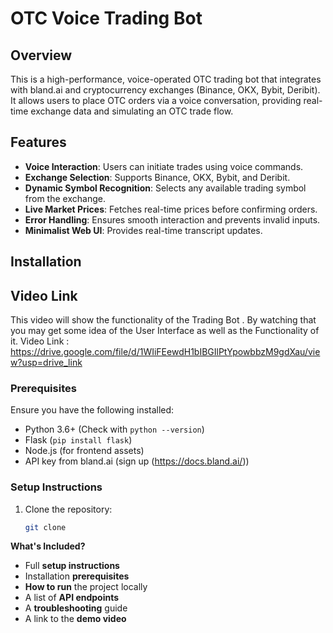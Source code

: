# OTC Voice Trading Bot

## Overview
This is a high-performance, voice-operated OTC trading bot that integrates with bland.ai and cryptocurrency exchanges (Binance, OKX, Bybit, Deribit). It allows users to place OTC orders via a voice conversation, providing real-time exchange data and simulating an OTC trade flow.

## Features
- **Voice Interaction**: Users can initiate trades using voice commands.
- **Exchange Selection**: Supports Binance, OKX, Bybit, and Deribit.
- **Dynamic Symbol Recognition**: Selects any available trading symbol from the exchange.
- **Live Market Prices**: Fetches real-time prices before confirming orders.
- **Error Handling**: Ensures smooth interaction and prevents invalid inputs.
- **Minimalist Web UI**: Provides real-time transcript updates.


## Installation

## Video Link
This video will show the functionality of the Trading Bot . By watching that you may get some idea of the User Interface as well as the Functionality of it. 
Video Link : https://drive.google.com/file/d/1WIiFEewdH1bIBGIlPtYpowbbzM9gdXau/view?usp=drive_link

### Prerequisites
Ensure you have the following installed:
- Python 3.6+ (Check with `python --version`)
- Flask (`pip install flask`)
- Node.js (for frontend assets)
- API key from bland.ai (sign up (https://docs.bland.ai/))

### Setup Instructions
1. Clone the repository:
   ```bash
   git clone 


**What's Included?**
- Full **setup instructions**
- Installation **prerequisites**
- **How to run** the project locally
- A list of **API endpoints**
- A **troubleshooting** guide
- A link to the **demo video** 
 
